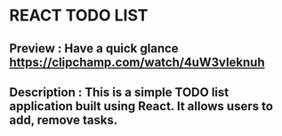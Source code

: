 # REACT TODO LIST

## Preview : Have a quick glance https://clipchamp.com/watch/4uW3vIeknuh

## Description : This is a simple TODO list application built using React. It allows users to add, remove tasks.






